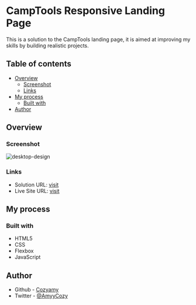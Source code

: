 # CampTools Responsive Landing Page

This is a solution to the CampTools landing page, it is aimed at improving my skills by building realistic projects. 

## Table of contents

- [Overview](#overview)
  - [Screenshot](#screenshot)
  - [Links](#links)
- [My process](#my-process)
  - [Built with](#built-with)
- [Author](#author)

## Overview

### Screenshot

![desktop-design](https://user-images.githubusercontent.com/75266766/192168473-d3f9ded3-5a83-4568-95ef-3f4462930a89.png)

### Links

- Solution URL: [visit](https://github.com/Cozyamy/Camp_tools)
- Live Site URL: [visit](https://cozyamy.github.io/Camp_tools/)


## My process

### Built with

- HTML5
- CSS 
- Flexbox
- JavaScript

## Author
- Github - [Cozyamy](https://github.com/Cozyamy/Camp_tools)
- Twitter - [@AmyyCozy](https://www.twitter.com/AmyyCozy)
